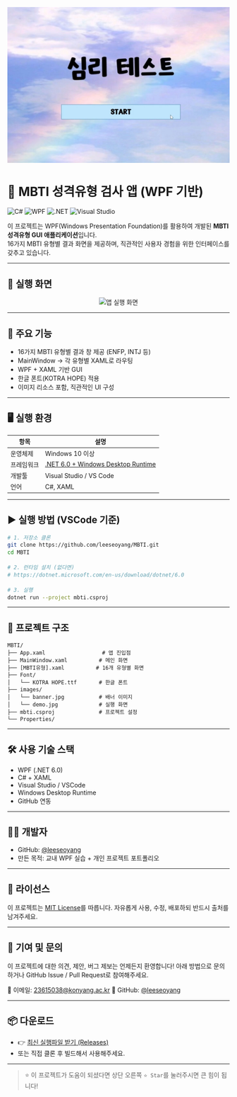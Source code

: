 <p align="center">
  <img src="images/banner.jpg" alt="MBTI Banner" width="800"/>
</p>

# 🧠 MBTI 성격유형 검사 앱 (WPF 기반)

![C#](https://img.shields.io/badge/C%23-239120?style=flat&logo=c-sharp&logoColor=white)
![WPF](https://img.shields.io/badge/WPF-68217A?style=flat&logo=windows&logoColor=white)
![.NET](https://img.shields.io/badge/.NET-512BD4?style=flat&logo=dotnet&logoColor=white)
![Visual Studio](https://img.shields.io/badge/Visual%20Studio-5C2D91?style=flat&logo=visualstudio&logoColor=white)

이 프로젝트는 WPF(Windows Presentation Foundation)를 활용하여 개발된 **MBTI 성격유형 GUI 애플리케이션**입니다.  
16가지 MBTI 유형별 결과 화면을 제공하며, 직관적인 사용자 경험을 위한 인터페이스를 갖추고 있습니다.

---

## 📸 실행 화면

<p align="center">
  <img src="images/demo.jpg" alt="앱 실행 화면" width="600"/>
</p>

---

## 🎯 주요 기능

- 16가지 MBTI 유형별 결과 창 제공 (ENFP, INTJ 등)
- MainWindow → 각 유형별 XAML로 라우팅
- WPF + XAML 기반 GUI
- 한글 폰트(KOTRA HOPE) 적용
- 이미지 리소스 포함, 직관적인 UI 구성

---

## 🖥️ 실행 환경

| 항목 | 설명 |
|------|------|
| 운영체제 | Windows 10 이상 |
| 프레임워크 | [.NET 6.0 + Windows Desktop Runtime](https://dotnet.microsoft.com/en-us/download/dotnet/6.0) |
| 개발툴 | Visual Studio / VS Code |
| 언어 | C#, XAML |

---

## ▶️ 실행 방법 (VSCode 기준)

```bash
# 1. 저장소 클론
git clone https://github.com/leeseoyang/MBTI.git
cd MBTI

# 2. 런타임 설치 (없다면)
# https://dotnet.microsoft.com/en-us/download/dotnet/6.0

# 3. 실행
dotnet run --project mbti.csproj
````

---

## 📁 프로젝트 구조

```
MBTI/
├── App.xaml                  # 앱 진입점
├── MainWindow.xaml          # 메인 화면
├── [MBTI유형].xaml          # 16개 유형별 화면
├── Font/
│   └── KOTRA HOPE.ttf       # 한글 폰트
├── images/
│   └── banner.jpg           # 배너 이미지
│   └── demo.jpg             # 실행 화면
├── mbti.csproj              # 프로젝트 설정
└── Properties/
```

---

## 🛠 사용 기술 스택

* WPF (.NET 6.0)
* C# + XAML
* Visual Studio / VSCode
* Windows Desktop Runtime
* GitHub 연동

---

## 🧑‍💻 개발자

* GitHub: [@leeseoyang](https://github.com/leeseoyang)
* 만든 목적: 교내 WPF 실습 + 개인 프로젝트 포트폴리오

---

## 📜 라이선스

이 프로젝트는 [MIT License](https://opensource.org/licenses/MIT)를 따릅니다.
자유롭게 사용, 수정, 배포하되 반드시 출처를 남겨주세요.

---

## 💬 기여 및 문의

이 프로젝트에 대한 의견, 제안, 버그 제보는 언제든지 환영합니다!
아래 방법으로 문의하거나 GitHub Issue / Pull Request로 참여해주세요.

📧 이메일: [23615038@konyang.ac.kr](mailto:23615038@konyang.ac.kr)
🐙 GitHub: [@leeseoyang](https://github.com/leeseoyang)

---

## 📦 다운로드

* 👉 [최신 실행파일 받기 (Releases)](https://github.com/leeseoyang/MBTI/releases)
* 또는 직접 클론 후 빌드해서 사용해주세요.

---

> ⭐️ 이 프로젝트가 도움이 되셨다면 상단 오른쪽 `⭐ Star`를 눌러주시면 큰 힘이 됩니다!

